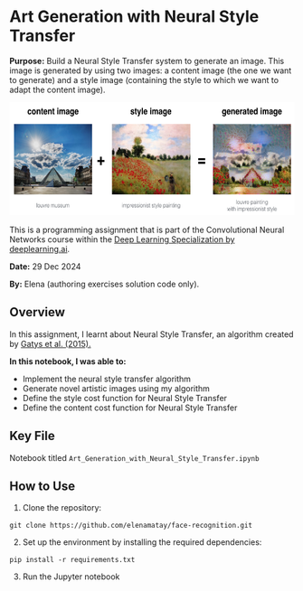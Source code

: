 # Art Generation with Neural Style Transfer

**Purpose:** Build a Neural Style Transfer system to generate an image. This image is generated by using two images: a content image (the one we want to generate) and a style image (containing the style to which we want to adapt the content image). 

<img src="images/louvre_generated.png" style="width:750px;height:200px;">

This is a programming assignment that is part of the Convolutional Neural Networks course within the [Deep Learning Specialization by deeplearning.ai](https://www.deeplearning.ai/courses/deep-learning-specialization/).

**Date:** 29 Dec 2024

**By:** Elena (authoring exercises solution code only).

## Overview
In this assignment, I learnt about Neural Style Transfer, an algorithm created by [Gatys et al. (2015).](https://arxiv.org/abs/1508.06576)

**In this notebook, I was able to:**
- Implement the neural style transfer algorithm 
- Generate novel artistic images using my algorithm 
- Define the style cost function for Neural Style Transfer
- Define the content cost function for Neural Style Transfer

## Key File
Notebook titled `Art_Generation_with_Neural_Style_Transfer.ipynb`


## How to Use
1. Clone the repository:
```
git clone https://github.com/elenamatay/face-recognition.git
```

2. Set up the environment by installing the required dependencies:
```
pip install -r requirements.txt
```

3. Run the Jupyter notebook